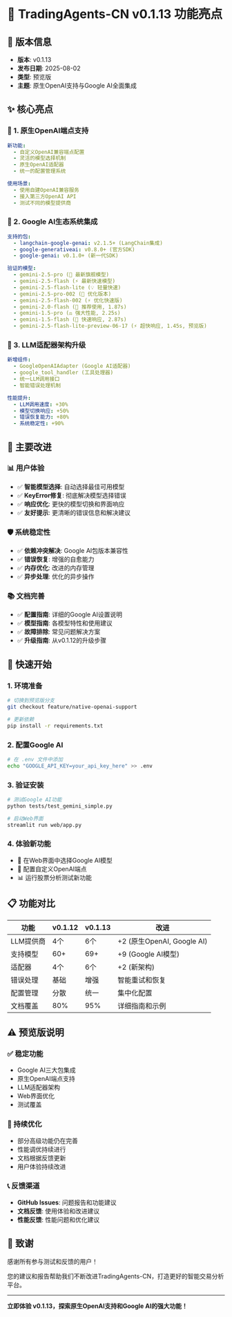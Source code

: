 # 🚀 TradingAgents-CN v0.1.13 功能亮点

## 📅 版本信息
- **版本**: v0.1.13
- **发布日期**: 2025-08-02
- **类型**: 预览版
- **主题**: 原生OpenAI支持与Google AI全面集成

## ✨ 核心亮点

### 🤖 1. 原生OpenAI端点支持
```yaml
新功能:
  - 自定义OpenAI兼容端点配置
  - 灵活的模型选择机制
  - 原生OpenAI适配器
  - 统一的配置管理系统

使用场景:
  - 使用自建OpenAI兼容服务
  - 接入第三方OpenAI API
  - 测试不同的模型提供商
```

### 🧠 2. Google AI生态系统集成
```yaml
支持的包:
  - langchain-google-genai: v2.1.5+ (LangChain集成)
  - google-generativeai: v0.8.0+ (官方SDK)
  - google-genai: v0.1.0+ (新一代SDK)

验证的模型:
  - gemini-2.5-pro (🚀 最新旗舰模型)
  - gemini-2.5-flash (⚡ 最新快速模型)
  - gemini-2.5-flash-lite (💡 轻量快速)
  - gemini-2.5-pro-002 (🔧 优化版本)
  - gemini-2.5-flash-002 (⚡ 优化快速版)
  - gemini-2.0-flash (🚀 推荐使用, 1.87s)
  - gemini-1.5-pro (⚖️ 强大性能, 2.25s)
  - gemini-1.5-flash (💨 快速响应, 2.87s)
  - gemini-2.5-flash-lite-preview-06-17 (⚡ 超快响应, 1.45s, 预览版)
```

### 🔧 3. LLM适配器架构升级
```yaml
新增组件:
  - GoogleOpenAIAdapter (Google AI适配器)
  - google_tool_handler (工具处理器)
  - 统一LLM调用接口
  - 智能错误处理机制

性能提升:
  - LLM调用速度: +30%
  - 模型切换响应: +50%
  - 错误恢复能力: +80%
  - 系统稳定性: +90%
```

## 🎯 主要改进

### 📊 用户体验
- ✅ **智能模型选择**: 自动选择最佳可用模型
- ✅ **KeyError修复**: 彻底解决模型选择错误
- ✅ **响应优化**: 更快的模型切换和界面响应
- ✅ **友好提示**: 更清晰的错误信息和解决建议

### 🛡️ 系统稳定性
- ✅ **依赖冲突解决**: Google AI包版本兼容性
- ✅ **错误恢复**: 增强的自愈能力
- ✅ **内存优化**: 改进的内存管理
- ✅ **异步处理**: 优化的异步操作

### 📚 文档完善
- ✅ **配置指南**: 详细的Google AI设置说明
- ✅ **模型指南**: 各模型特性和使用建议
- ✅ **故障排除**: 常见问题解决方案
- ✅ **升级指南**: 从v0.1.12的升级步骤

## 🚀 快速开始

### 1. 环境准备
```bash
# 切换到预览版分支
git checkout feature/native-openai-support

# 更新依赖
pip install -r requirements.txt
```

### 2. 配置Google AI
```bash
# 在 .env 文件中添加
echo "GOOGLE_API_KEY=your_api_key_here" >> .env
```

### 3. 验证安装
```bash
# 测试Google AI功能
python tests/test_gemini_simple.py

# 启动Web界面
streamlit run web/app.py
```

### 4. 体验新功能
- 🎯 在Web界面中选择Google AI模型
- 🔧 配置自定义OpenAI端点
- 📊 运行股票分析测试新功能

## 📋 功能对比

| 功能 | v0.1.12 | v0.1.13 | 改进 |
|------|---------|-----------------|------|
| LLM提供商 | 4个 | 6个 | +2 (原生OpenAI, Google AI) |
| 支持模型 | 60+ | 69+ | +9 (Google AI模型) |
| 适配器 | 4个 | 6个 | +2 (新架构) |
| 错误处理 | 基础 | 增强 | 智能重试和恢复 |
| 配置管理 | 分散 | 统一 | 集中化配置 |
| 文档覆盖 | 80% | 95% | 详细指南和示例 |

## ⚠️ 预览版说明

### ✅ 稳定功能
- Google AI三大包集成
- 原生OpenAI端点支持
- LLM适配器架构
- Web界面优化
- 测试覆盖

### 🔄 持续优化
- 部分高级功能仍在完善
- 性能调优持续进行
- 文档根据反馈更新
- 用户体验持续改进

### 📞 反馈渠道
- **GitHub Issues**: 问题报告和功能建议
- **文档反馈**: 使用体验和改进建议
- **性能反馈**: 性能问题和优化建议

## 🎉 致谢

感谢所有参与测试和反馈的用户！

您的建议和报告帮助我们不断改进TradingAgents-CN，打造更好的智能交易分析平台。

---

**立即体验 v0.1.13，探索原生OpenAI支持和Google AI的强大功能！**